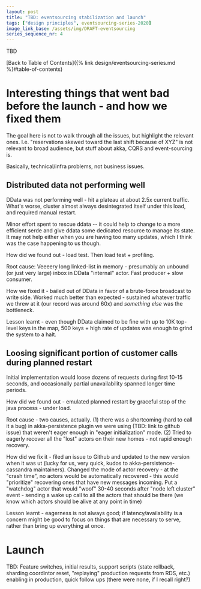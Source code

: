 ```yaml
---
layout: post
title: "TBD: eventsourcing stabilization and launch"
tags: ["design principles", eventsourcing-series-2020]
image_link_base: /assets/img/DRAFT-eventsourcing
series_sequence_nr: 4
---
```


TBD

[Back to Table of Contents]({% link design/eventsourcing-series.md %}#table-of-contents)

# Interesting things that went bad before the launch - and how we fixed them

The goal here is not to walk through all the issues, but highlight the relevant ones. I.e. "reservations skewed toward
the last shift because of XYZ" is not relevant to broad audience, but stuff about akka, CQRS and event-sourcing is.

Basically, technical/infra problems, not business issues.

## Distributed data not performing well

DData was not performing well - hit a plateau at about 2.5x current traffic. What's worse, cluster almost always 
desintegrated itself under this load, and required manual restart.

Minor effort spent to rescue ddata -- it could help to change to a more efficient serde and give ddata some
dedicated resource to manage its state. It may not help either when you are having too many updates, which I think
was the case happening to us though.

How did we found out - load test. Then load test + profiling. 

Root cause: Veeeery long linked-list in memory - presumably an unbound (or just very large) inbox in DData "internal" 
actor. Fast producer + slow consumer.

How we fixed it - bailed out of DData in favor of a brute-force broadcast to write side. Worked much better than 
expected - sustained whatever traffic we threw at it (our record was around 60x) and _something else_ was the 
bottleneck.


Lesson learnt - even though DData claimed to be fine with up to 10K top-level keys in the map, 500 keys + high rate of
updates was enough to grind the system to a halt.

## Loosing significant portion of customer calls during planned restart

Initial implementation would loose dozens of requests during first 10-15 seconds, and occasionally partial 
unavailability spanned longer time periods.

How did we found out - emulated planned restart by graceful stop of the java process - under load. 

Root cause - two causes, actually. (1) there was a shortcoming (hard to call it a bug) in akka-persistence plugin we 
were using (TBD: link to github issue) that weren't eager enough in "eager initialization" mode. (2) Tried to eagerly 
recover all the "lost" actors on their new homes - not rapid enough recovery.

How did we fix it - filed an issue to Github and updated to the new version when it was ut (lucky for us, very quick, 
kudos to akka-persistence-cassandra maintainers). Changed the mode of actor recovery - at the "crash time", 
no actors would be automatically recovered - this would "prioritize" recovering ones that have new messages incoming.
Put a "watchdog" actor that would "woof" 30-40 seconds after "node left cluster" event - sending a wake up call to all
the actors that should be there (we know which actors should be alive at any point in time)

Lesson learnt - eagerness is not always good; if latency/availability is a concern might be good to focus on things
that are necessary to serve, rather than bring up everything at once.

# Launch

TBD: Feature switches, initial results, support scripts (state rollback, sharding coordintor reset, "replaying" 
production requests from RDS, etc.)
enabling in production, quick follow ups (there were none, if I recall right?)